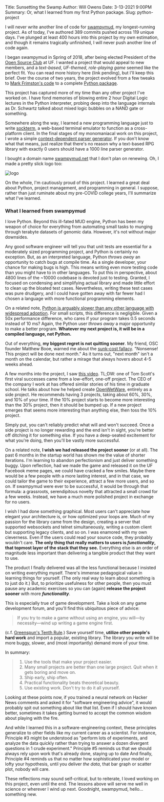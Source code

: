 Title: Sunsetting the Swamp
Author: Will Owens
Date: 3-13-2021 9:00PM
Summary: Or, what I learned from my first Python package.
Slug: python-project

I will never write another line of code for [swampymud](https://github.com/ufosc/swampymud), my longest-running project.
As of today, I've authored 389 commits pushed across 119 unique days.
I've plunged at least 400 hours into this project by my own estimation, and though it remains tragically unfinished, I will never push another line of code again.

I began swampymud in Spring of 2018, after being elected President of the [Open Source Club](https://ufopensource.club) at UF.
I wanted a project that would appeal to new members, and a *text-based*, *UF-themed*, *role-playing game* seemed like the perfect fit.
You can read more history here (link pending), but I'll keep this brief.
Over the course of two years, the project evolved from a few tweaks to [Mark Frimston's code](https://github.com/Frimkron/mud-pi) to a complete [Python package](https://pypi.org/project/swampymud/).

This project has captured more of my time than any other project I've worked on.
I have fond memories of blowing entire 2 hour Digital Logic lectures in the Python interpreter, probing deep into the language internals as Dr. Schwartz talked about mixed logic bubbles on a NAND gate or something.

Somewhere along the way, I learned a new programming language just to write [sockterm](https://github.com/wsowens/sockterm), a web-based terminal emulator to function as a cross-platform client.
In the final stages of my monomaniacal work on this project, I wrote a simple [context-dependent parser generator](https://github.com/ufosc/swampymud/blob/fe5bfa683e63370c3db14f6fa9b6c1bb088b3627/swampymud/util/parser.py).
If you don't know what that means, just realize that there's no reason why a text-based RPG library with exactly 0 users should have a 1000 line parser generator.

I bought a domain name [swampymud.net](https://swampymud.net) that I don't plan on renewing.
Oh, I made a pretty slick logo too:

![logo](https://raw.githubusercontent.com/ufosc/swampymud/2e28f9db1f0f4e1c4aafccdf7f58bf2a22b82366/images/sm_logo_animated.svg)

On the whole, I'm cautiously proud of this project.
I learned a great deal about Python, project management, and programming in general.
I suppose, rather than just ruminate about my pre-COVID college years, I'll summarize what I've learned.

### What I learned from swampymud

I love Python.
Beyond this ill-fated MUD engine, Python has been my weapon of choice for everything from automating small tasks to munging through terabyte datasets of genomic data.
However, it's not without major downsides.

Any good software engineer will tell you that unit tests are essential for a moderately sized programming project, and Python is certainly no exception.
But, as an interpreted language, Python *throws away* an opportunity to catch bugs at compile time.
As a single developer, your chance for making bugs is high.
This means writing even more testing code than you might have to in other languages.
To put this in perspective, about 4800 lines of the ~10000 codebase is devoted just to testing.
Granted, I focused on condensing and simplifying actual library and made little effort to clean up the bloated test cases.
Nevertheless, writing these test cases was pure drudgery, and I could have gotten away with far fewer had I chosen a language with more functional programming elements.

On a related note, [Python is arguably slower than any other language with widespread adoption](https://benchmarksgame-team.pages.debian.net/benchmarksgame/fastest/python3-go.html).
For small scripts, this difference is negligible.
Given a 50x performance difference, who cares if your program takes 0.5 seconds instead of 10 ms?
Again, the Python user *throws away* a major opportunity to make a better program. **Whatever my next project is, it will be in a compiled language, not Python.**

Out of everything, **my biggest regret is not quitting sooner**.
My friend, OSC founder Matthew Booe, warned me about the [sunk-cost fallacy](https://en.wikipedia.org/wiki/Sunk_cost#Fallacy_effect).
"Nonsense! This project will be done next month."
As it turns out, "next month" isn't a month on the calendar, but rather a mirage that always hovers about 4-5 weeks ahead.

A few months into the project, I saw [this video](https://youtu.be/3tO3h9APNbM).
TL;DW: one of Tom Scott's first viral successes came from a low-effort, one-off project.
The CEO of the company I work at has offered similar stories of his time in graduate school.
He talks about how he helped create [OpenWetWare](https://openwetware.org/wiki/Main_Page), entirely as a side project.
He recommends having 3 projects, taking about 60%, 30%, and 10% of your time.
If the 10% project starts to become more interesting than the 30% project, then it should be bumped up.
If a new project emerges that seems more interesting than anything else, then toss the 10% project.

Simply put, you can't reliably predict what will and won't succeed.
Once a side project is no longer rewarding and the end isn't in sight, you're better off ditching it for something else.
If you have a deep-seated excitement for what you're doing, then you'll be vastly more successful.

On a related note, **I wish we had released the project sooner** (or at all).
The past 6 months in the startup world has shown me the value of shorter iterations.
I'm learning to abandon perfectionism and just deliver something buggy.
Upon reflection, had we made the game and released it on the UF Facebook meme pages, we could have cracked a few smiles.
Maybe there would be a few people with a more lasting interest, and in that case, we could tailor the game to their experience, attract a few more users, and so on.
If swampymud were ever to be successful, it would be through that formula: a grassroots, serendipitous novelty that attracted a small crowd for a few weeks. 
Instead, we have a much more polished project in exchange for no users.

I wish I had done something graphical.
Most users can't appreciate how elegant your architecture is, or how optimized your loops are.
Much of my passion for the library came from the design, creating a server that supported websockets and telnet simultaneously, writing a custom client but supporting legacy clients, and so on.
I was enamored with my own cleverness.
Even if the users could read your source code, they probably wouldn't care. 
**The only thing that really matters to users is *functionality*, that topmost layer of the stack that they see.**
Everything else is an order of magnitude less important than delivering a tangible product that they want to use.

The product I finally delivered was all the less functional because I insisted on writing everything myself.
There's immense pedagogical value in learning things for yourself.
(The only real way to learn about something is to just do it.)
But, to prioritize usefulness for other people, then you must pause any academic exercises so you can (again) **release the project sooner** with more ***functionality***.

This is especially true of game development.
Take a look on any game development forum, and you'll find this ubiquitous piece of advice:

> If you try to make a game without using an engine, you will⁠—by necessity⁠—wind up writing a game engine first.

(c.f. [Greenspun's Tenth Rule](https://en.wikipedia.org/wiki/Greenspun%27s_tenth_rule).)
Save yourself time, **utilize other people's hard work** and import a popular, existing library.
The library you write will be more buggy, slower, and (most importantly) demand more of your time.

In summary:

> 1. Use the tools that make your project easier.
> 2. Many small projects are better than one large project. Quit when it gets boring and move on.
> 3. Ship early, ship often.
> 4. Practical functionality beats theoretical beauty.
> 5. Use existing work. Don't try to do it all yourself.

Looking at these points now, if you trained a neural network on Hacker News comments and asked it for "software engineering advice", it would probably spit out something about like that list.
Even if I should have known better, sometimes it takes getting burned to accept the common wisdom about playing with the fire.

And while I learned this in a software-engineering context, these principles generalize to other fields like my current career as a scientist.
For instance, Principle #3 might be understood as "perform lots of experiments, and analyze the data quickly rather than trying to answer a dozen divergent questions in 1 crude experiment."
Principle #5 reminds us that we should always rely upon work that's already done, staying up to date  And finally, Principle #4 reminds us that no matter how sophisticated your model or lofty your hypothesis, until you deliver *the data*, that bar graph or scatter plot, nobody will care.

These reflections may sound self-critical, but to reiterate, I loved working on this project, even until the end.
The lessons above will serve me well in science or wherever I wind up next.
Goodnight, swampymud, hello... something new.
